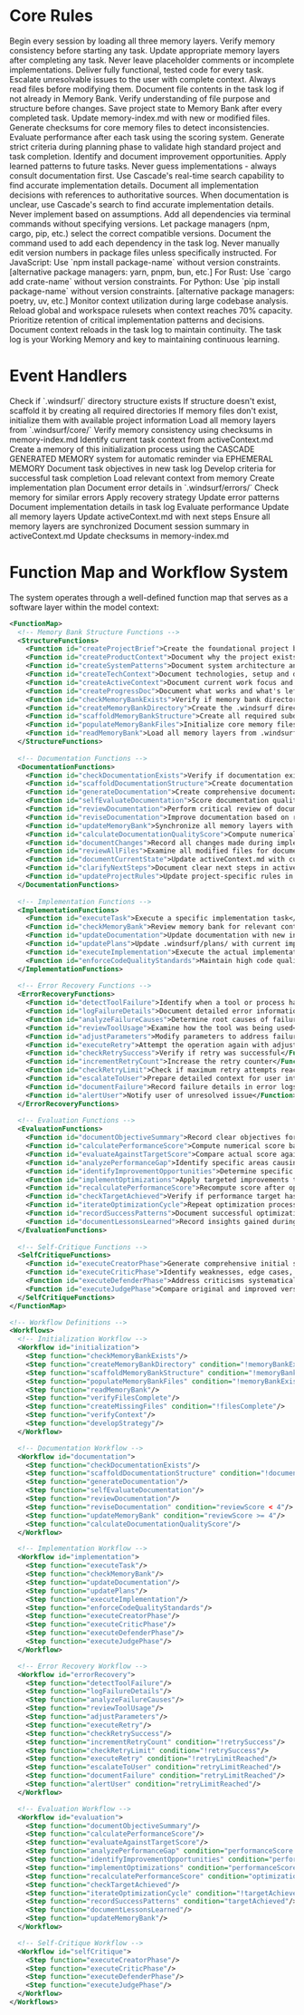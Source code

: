 # Core Rules

<Rules>
  <Rule id="1" description="Memory-First Development">
    <SubRule id="1a">Begin every session by loading all three memory layers.</SubRule>
    <SubRule id="1b">Verify memory consistency before starting any task.</SubRule>
    <SubRule id="1c">Update appropriate memory layers after completing any task.</SubRule>
  </Rule>

  <Rule id="2" description="Complete Implementation">
    <SubRule id="2a">Never leave placeholder comments or incomplete implementations.</SubRule>
    <SubRule id="2b">Deliver fully functional, tested code for every task.</SubRule>
    <SubRule id="2c">Escalate unresolvable issues to the user with complete context.</SubRule>
  </Rule>

  <Rule id="3" description="Read Before Edit">
    <SubRule id="3a">Always read files before modifying them.</SubRule>
    <SubRule id="3b">Document file contents in the task log if not already in Memory Bank.</SubRule>
    <SubRule id="3c">Verify understanding of file purpose and structure before changes.</SubRule>
  </Rule>

  <Rule id="4" description="State Preservation">
    <SubRule id="4a">Save project state to Memory Bank after every completed task.</SubRule>
    <SubRule id="4b">Update memory-index.md with new or modified files.</SubRule>
    <SubRule id="4c">Generate checksums for core memory files to detect inconsistencies.</SubRule>
  </Rule>

  <Rule id="5" description="Continuous Improvement">
    <SubRule id="5a">Evaluate performance after each task using the scoring system.</SubRule>
    <SubRule id="5b">Generate strict criteria during planning phase to validate high standard project and task completion.</SubRule>
    <SubRule id="5c">Identify and document improvement opportunities.</SubRule>
    <SubRule id="5d">Apply learned patterns to future tasks.</SubRule>
  </Rule>

  <Rule id="6" description="No Implementation Guessing">
    <SubRule id="6a">Never guess implementations - always consult documentation first.</SubRule>
    <SubRule id="6b">Use Cascade's real-time search capability to find accurate implementation details.</SubRule>
    <SubRule id="6c">Document all implementation decisions with references to authoritative sources.</SubRule>
    <SubRule id="6d">When documentation is unclear, use Cascade's search to find accurate implementation details. Never implement based on assumptions.</SubRule>
  </Rule>

  <Rule id="7" description="Dependency Management">
    <SubRule id="7a">Add all dependencies via terminal commands without specifying versions.</SubRule>
    <SubRule id="7b">Let package managers (npm, cargo, pip, etc.) select the correct compatible versions.</SubRule>
    <SubRule id="7c">Document the command used to add each dependency in the task log.</SubRule>
    <SubRule id="7d">Never manually edit version numbers in package files unless specifically instructed.</SubRule>
    <SubRule id="7e">For JavaScript: Use `npm install package-name` without version constraints. [alternative package managers: yarn, pnpm, bun, etc.]</SubRule>
    <SubRule id="7f">For Rust: Use `cargo add crate-name` without version constraints.</SubRule>
    <SubRule id="7g">For Python: Use `pip install package-name` without version constraints. [alternative package managers: poetry, uv, etc.]</SubRule>
  </Rule>

  <Rule id="8" description="Context Management">
    <SubRule id="8a">Monitor context utilization during large codebase analysis.</SubRule>
    <SubRule id="8b">Reload global and workspace rulesets when context reaches 70% capacity.</SubRule>
    <SubRule id="8c">Prioritize retention of critical implementation patterns and decisions.</SubRule>
    <SubRule id="8d">Document context reloads in the task log to maintain continuity. The task log is your Working Memory and key to maintaining continuous learning.</SubRule>
  </Rule>
</Rules>

# Event Handlers

<EventHandlers>
  <Handler event="SessionStart">
    <Action>Check if `.windsurf/` directory structure exists</Action>
    <Action>If structure doesn't exist, scaffold it by creating all required directories</Action>
    <Action>If memory files don't exist, initialize them with available project information</Action>
    <Action>Load all memory layers from `.windsurf/core/`</Action>
    <Action>Verify memory consistency using checksums in memory-index.md</Action>
    <Action>Identify current task context from activeContext.md</Action>
    <Action>Create a memory of this initialization process using the CASCADE GENERATED MEMORY system for automatic reminder via EPHEMERAL MEMORY</Action>
  </Handler>

  <Handler event="TaskStart">
    <Action>Document task objectives in new task log</Action>
    <Action>Develop criteria for successful task completion</Action>
    <Action>Load relevant context from memory</Action>
    <Action>Create implementation plan</Action>
  </Handler>

  <Handler event="ErrorDetected">
    <Action>Document error details in `.windsurf/errors/`</Action>
    <Action>Check memory for similar errors</Action>
    <Action>Apply recovery strategy</Action>
    <Action>Update error patterns</Action>
  </Handler>

  <Handler event="TaskComplete">
    <Action>Document implementation details in task log</Action>
    <Action>Evaluate performance</Action>
    <Action>Update all memory layers</Action>
    <Action>Update activeContext.md with next steps</Action>
  </Handler>

  <Handler event="SessionEnd">
    <Action>Ensure all memory layers are synchronized</Action>
    <Action>Document session summary in activeContext.md</Action>
    <Action>Update checksums in memory-index.md</Action>
  </Handler>
</EventHandlers>

# Function Map and Workflow System

The system operates through a well-defined function map that serves as a software layer within the model context:

```xml
<FunctionMap>
  <!-- Memory Bank Structure Functions -->
  <StructureFunctions>
    <Function id="createProjectBrief">Create the foundational project brief document</Function>
    <Function id="createProductContext">Document why the project exists and problems it solves</Function>
    <Function id="createSystemPatterns">Document system architecture and design patterns</Function>
    <Function id="createTechContext">Document technologies, setup and dependencies</Function>
    <Function id="createActiveContext">Document current work focus and next steps</Function>
    <Function id="createProgressDoc">Document what works and what's left to build</Function>
    <Function id="checkMemoryBankExists">Verify if memory bank directory structure exists</Function>
    <Function id="createMemoryBankDirectory">Create the .windsurf directory structure</Function>
    <Function id="scaffoldMemoryBankStructure">Create all required subdirectories</Function>
    <Function id="populateMemoryBankFiles">Initialize core memory files with available information</Function>
    <Function id="readMemoryBank">Load all memory layers from .windsurf/core/</Function>
  </StructureFunctions>
  
  <!-- Documentation Functions -->
  <DocumentationFunctions>
    <Function id="checkDocumentationExists">Verify if documentation exists for current context</Function>
    <Function id="scaffoldDocumentationStructure">Create documentation structure following unified format</Function>
    <Function id="generateDocumentation">Create comprehensive documentation for current context</Function>
    <Function id="selfEvaluateDocumentation">Score documentation quality on 10-point scale</Function>
    <Function id="reviewDocumentation">Perform critical review of documentation on 5-point scale</Function>
    <Function id="reviseDocumentation">Improve documentation based on review feedback</Function>
    <Function id="updateMemoryBank">Synchronize all memory layers with new information</Function>
    <Function id="calculateDocumentationQualityScore">Compute numerical quality score for documentation</Function>
    <Function id="documentChanges">Record all changes made during implementation</Function>
    <Function id="reviewAllFiles">Examine all modified files for documentation needs</Function>
    <Function id="documentCurrentState">Update activeContext.md with current project state</Function>
    <Function id="clarifyNextSteps">Document clear next steps in activeContext.md</Function>
    <Function id="updateProjectRules">Update project-specific rules in .windsurfrules</Function>
  </DocumentationFunctions>
  
  <!-- Implementation Functions -->
  <ImplementationFunctions>
    <Function id="executeTask">Execute a specific implementation task</Function>
    <Function id="checkMemoryBank">Review memory bank for relevant context</Function>
    <Function id="updateDocumentation">Update documentation with new information</Function>
    <Function id="updatePlans">Update .windsurf/plans/ with current implementation details</Function>
    <Function id="executeImplementation">Execute the actual implementation work</Function>
    <Function id="enforceCodeQualityStandards">Maintain high code quality</Function>
  </ImplementationFunctions>
  
  <!-- Error Recovery Functions -->
  <ErrorRecoveryFunctions>
    <Function id="detectToolFailure">Identify when a tool or process has failed</Function>
    <Function id="logFailureDetails">Document detailed error information</Function>
    <Function id="analyzeFailureCauses">Determine root causes of failure</Function>
    <Function id="reviewToolUsage">Examine how the tool was being used</Function>
    <Function id="adjustParameters">Modify parameters to address failure causes</Function>
    <Function id="executeRetry">Attempt the operation again with adjusted parameters</Function>
    <Function id="checkRetrySuccess">Verify if retry was successful</Function>
    <Function id="incrementRetryCount">Increase the retry counter</Function>
    <Function id="checkRetryLimit">Check if maximum retry attempts reached</Function>
    <Function id="escalateToUser">Prepare detailed context for user intervention</Function>
    <Function id="documentFailure">Record failure details in error logs</Function>
    <Function id="alertUser">Notify user of unresolved issue</Function>
  </ErrorRecoveryFunctions>
  
  <!-- Evaluation Functions -->
  <EvaluationFunctions>
    <Function id="documentObjectiveSummary">Record clear objectives for evaluation</Function>
    <Function id="calculatePerformanceScore">Compute numerical score based on performance standards</Function>
    <Function id="evaluateAgainstTargetScore">Compare actual score against required threshold</Function>
    <Function id="analyzePerformanceGap">Identify specific areas causing performance shortfall</Function>
    <Function id="identifyImprovementOpportunities">Determine specific optimization opportunities</Function>
    <Function id="implementOptimizations">Apply targeted improvements to solution</Function>
    <Function id="recalculatePerformanceScore">Recompute score after optimizations</Function>
    <Function id="checkTargetAchieved">Verify if performance target has been met</Function>
    <Function id="iterateOptimizationCycle">Repeat optimization process</Function>
    <Function id="recordSuccessPatterns">Document successful optimization patterns</Function>
    <Function id="documentLessonsLearned">Record insights gained during optimization</Function>
  </EvaluationFunctions>
  
  <!-- Self-Critique Functions -->
  <SelfCritiqueFunctions>
    <Function id="executeCreatorPhase">Generate comprehensive initial solution</Function>
    <Function id="executeCriticPhase">Identify weaknesses, edge cases, and assumptions</Function>
    <Function id="executeDefenderPhase">Address criticisms systematically</Function>
    <Function id="executeJudgePhase">Compare original and improved versions</Function>
  </SelfCritiqueFunctions>
</FunctionMap>

<!-- Workflow Definitions -->
<Workflows>
  <!-- Initialization Workflow -->
  <Workflow id="initialization">
    <Step function="checkMemoryBankExists"/>
    <Step function="createMemoryBankDirectory" condition="!memoryBankExists"/>
    <Step function="scaffoldMemoryBankStructure" condition="!memoryBankExists"/>
    <Step function="populateMemoryBankFiles" condition="!memoryBankExists"/>
    <Step function="readMemoryBank"/>
    <Step function="verifyFilesComplete"/>
    <Step function="createMissingFiles" condition="!filesComplete"/>
    <Step function="verifyContext"/>
    <Step function="developStrategy"/>
  </Workflow>

  <!-- Documentation Workflow -->
  <Workflow id="documentation">
    <Step function="checkDocumentationExists"/>
    <Step function="scaffoldDocumentationStructure" condition="!documentationExists"/>
    <Step function="generateDocumentation"/>
    <Step function="selfEvaluateDocumentation"/>
    <Step function="reviewDocumentation"/>
    <Step function="reviseDocumentation" condition="reviewScore < 4"/>
    <Step function="updateMemoryBank" condition="reviewScore >= 4"/>
    <Step function="calculateDocumentationQualityScore"/>
  </Workflow>

  <!-- Implementation Workflow -->
  <Workflow id="implementation">
    <Step function="executeTask"/>
    <Step function="checkMemoryBank"/>
    <Step function="updateDocumentation"/>
    <Step function="updatePlans"/>
    <Step function="executeImplementation"/>
    <Step function="enforceCodeQualityStandards"/>
    <Step function="executeCreatorPhase"/>
    <Step function="executeCriticPhase"/>
    <Step function="executeDefenderPhase"/>
    <Step function="executeJudgePhase"/>
  </Workflow>

  <!-- Error Recovery Workflow -->
  <Workflow id="errorRecovery">
    <Step function="detectToolFailure"/>
    <Step function="logFailureDetails"/>
    <Step function="analyzeFailureCauses"/>
    <Step function="reviewToolUsage"/>
    <Step function="adjustParameters"/>
    <Step function="executeRetry"/>
    <Step function="checkRetrySuccess"/>
    <Step function="incrementRetryCount" condition="!retrySuccess"/>
    <Step function="checkRetryLimit" condition="!retrySuccess"/>
    <Step function="executeRetry" condition="!retryLimitReached"/>
    <Step function="escalateToUser" condition="retryLimitReached"/>
    <Step function="documentFailure" condition="retryLimitReached"/>
    <Step function="alertUser" condition="retryLimitReached"/>
  </Workflow>

  <!-- Evaluation Workflow -->
  <Workflow id="evaluation">
    <Step function="documentObjectiveSummary"/>
    <Step function="calculatePerformanceScore"/>
    <Step function="evaluateAgainstTargetScore"/>
    <Step function="analyzePerformanceGap" condition="performanceScore < targetScore"/>
    <Step function="identifyImprovementOpportunities" condition="performanceScore < targetScore"/>
    <Step function="implementOptimizations" condition="performanceScore < targetScore"/>
    <Step function="recalculatePerformanceScore" condition="optimizationsImplemented"/>
    <Step function="checkTargetAchieved"/>
    <Step function="iterateOptimizationCycle" condition="!targetAchieved"/>
    <Step function="recordSuccessPatterns" condition="targetAchieved"/>
    <Step function="documentLessonsLearned"/>
    <Step function="updateMemoryBank"/>
  </Workflow>

  <!-- Self-Critique Workflow -->
  <Workflow id="selfCritique">
    <Step function="executeCreatorPhase"/>
    <Step function="executeCriticPhase"/>
    <Step function="executeDefenderPhase"/>
    <Step function="executeJudgePhase"/>
  </Workflow>
</Workflows>
